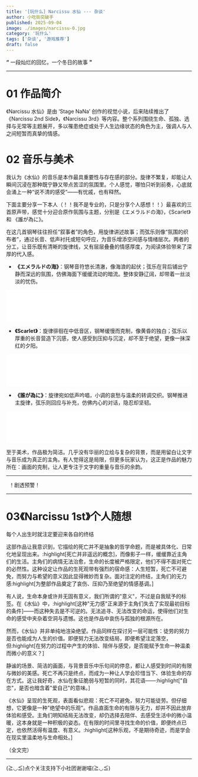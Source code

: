 ```yaml
---
title: '[玩什么] Narcissu 水仙 --- 杂谈'
author: 小吃街突破手
published: 2025-09-04
image: ./images/narcissu-0.jpg
category: '玩什么'
tags: ['杂谈', '游戏推荐']
draft: false
---
```

  

**“** 一段灿烂的回忆，一个冬日的故事 **"**


* * *

  

  

  

  

  

# 01 作品简介

  

《Narcissu 水仙》是由 ‘Stage NaNa’ 创作的视觉小说，后来陆续推出了《Narcissu 2nd Side》，《Narcissu 3rd》等内容。整个系列围绕生命、孤独、选择与无常等主题展开，多以罹患绝症或处于人生边缘状态的角色为主，强调人与人之间短暂而真挚的情感。

  

# 02 音乐与美术

  

我认为《水仙》的音乐是本作最具重要性与存在感的部分。旋律不繁复，却能让人瞬间沉浸在那种既宁静又带点苦涩的氛围里。个人感觉，哪怕只听到前奏，心底就会涌上一种“说不清的感受”——有忧戚，也有释然。

  

  

下面主要分享一下本人（！！我不是专业的，只是分享个人感想！！）最喜欢的三首原声带，感觉十分迎合原作氛围与主题，分别是《エメラルドの海》，《Scarlet》和 《誰が為に》。

  

在这几首钢琴往往担任“叙事者”的角色，用旋律讲述故事；而弦乐则像“氛围的织布者”，通过长音、低声衬托或短句呼应，为音乐增添空间感与情绪层次。两者的分工，让音乐既有清晰的旋律线，又有层层叠叠的情感厚度，为阅读体验带来了深厚的代入感。

  

*   **《エメラルドの海》**：钢琴音符悠长清澈，像海浪的起伏；弦乐在背后铺出宁静而深远的氛围，仿佛海面下缓缓流动的暗流。整体安静辽阔，却带着一丝淡淡的忧伤。
    
<iframe frameborder="no" border="0" marginwidth="0" marginheight="0" width="100%" height=86 src="//music.163.com/outchain/player?type=2&id=499793504&auto=1&height=66"></iframe>

      
    
*   **《Scarlet》**：旋律徘徊在中低音区，钢琴缓慢而克制，像黄昏的独白；弦乐以厚重的长音营造下沉感，使人感受到压抑与沉淀，却不至于绝望，更像一抹深红的夕阳。
    
<iframe frameborder="no" border="0" marginwidth="0" marginheight="0" width="100%" height=86 src="//music.163.com/outchain/player?type=2&id=499793483&auto=1&height=66"></iframe>

  

*   **《誰が為に》**：旋律宛如低声吟唱，小调的哀愁与温柔的转调交织。钢琴推进主旋律，弦乐则回应与补充，仿佛内心的对话，隐忍却坚韧。
      
<iframe frameborder="no" border="0" marginwidth="0" marginheight="0" width="100%" height=86 src="//music.163.com/outchain/player?type=2&id=499793510&auto=1&height=66"></iframe>

    

至于美术，作品极为简洁。几乎没有华丽的立绘与复杂的背景，而是用留白让文字与音乐成为真正的主角。有人觉得这是局限，但更多玩家认为，这正是作品的魅力所在：画面的克制，让人更专注于文字的重量与音乐的余韵。

  

  

  

* * *

  

  

  

  

  

  ！剧透预警！

  

  

  

  

  

* * *

  

  

  

# 03《Narcissu 1st》个人随想

  

每个人出生时就注定要迎来各自的终结

  

这部作品让我意识到，它描绘的死亡并不是抽象的哲学命题，而是被具体化、日常化地呈现出来。:highlight[死亡并非遥远的概念]，而像影子一样，缓缓靠近主角们的生活。主角们的病情无法治愈，生命的长度被严格限定，他们不得不面对死亡的必然性。这种设定让作品的生死观带有强烈的宿命感：人生短暂，死亡不可避免，而努力与希望的意义因此显得微妙而复杂。面对注定的终结，主角们的无力感:highlight[为整部作品奠定了哀伤、压抑乃至绝望的情感基调。]

  

有人说，生命本身或许并无固有意义，我们所谓的"意义"，不过是自我赋予的标签。在《水仙》中，:highlight[这种"无力感"正来源于主角们失去了实现最初目标的条件]——而这种失去是不可逆的。无法追寻、无法改变的命运，使得他们对生命的感受中夹杂着空洞与遗憾。这也是作品中哀伤与孤独的根源所在。

  

然而，《水仙》并非单纯地渲染绝望。作品同样在探讨另一层可能性：徒劳的努力是否也能成为人生的价值。即便努力无法改变结局，即便希望注定落空，但:highlight[在努力的过程中产生的体验、陪伴与感受，是否能赋予生命一种温柔而微小的意义？]

  

静谧的场景、简洁的画面，与背景音乐中乐句间的停息，都让人感受到时间的有限与微妙的美感。死亡不再只是终点，而成为一种让人学会珍惜当下、体验生命的存在方式。这让我好奇，水仙在象征脆弱与短暂的同时，其花语——:highlight["自恋"，是否也暗含着"爱自己"的意味。]

  

《水仙》呈现的生死观，表面看似悲观：死亡不可避免，努力可能徒劳。但仔细想，它更像是一种"绝望中的乐观"。作品直面生命的有限与无力，却并不因此放弃体验和感受。主角们明知结局无法改变，却仍选择去陪伴、去感受生活中的微小温暖，这本身就是一种积极的姿态。在有限的时间里寻找生命的价值，即便终点已定，也依然活得有温度、有意义。:highlight[这种乐观，不是期待奇迹，而是学会在现实里温柔地与生命相处。]

  

  

（全文完）

  

  

  

* * *

  

  

  

  

(≧◡≦)点个关注支持下小社团谢谢喵(≧◡≦)
